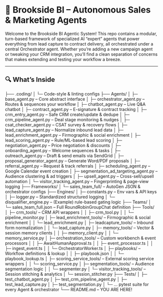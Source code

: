 <!-- README.md -->

# 🚀 Brookside BI – Autonomous Sales & Marketing Agents

Welcome to the Brookside BI Agentic System! This repo contains a modular, turn-based framework of specialized AI “expert” agents that power everything from lead capture to contract delivery, all orchestrated under a central Orchestrator agent. Whether you’re adding a new campaign agent or tweaking your CRM integration, you’ll find a clean separation of concerns that makes extending and testing your workflow a breeze.

---

## 🔍 What’s Inside

├── .coding/
│ └─ Code-style & linting configs
├── Agents/
│ ├─ base_agent.py – Core abstract interface
│ ├─ orchestrator_agent.py – Routes & sequences your workflow
│ ├─ chatbot_agent.py – Live Q&A chatbot
│ ├─ contract_agent.py – E-signature & contract tracking
│ ├─ crm_entry_agent.py – Safe CRM create/update & dedupe
│ ├─ crm_pipeline_agent.py – Deal stage monitoring & nudges
│ ├─ csat_checker_agent.py – CSAT survey & recovery flows
│ ├─ lead_capture_agent.py – Normalize inbound lead data
│ ├─ lead_enrichment_agent.py – Firmographic & social enrichment
│ ├─ lead_scoring_agent.py – Rule/ML-based lead scoring
│ ├─ negotiation_agent.py – Price negotiation & discounts
│ ├─ onboarding_agent.py – Welcome sequences & tasks
│ ├─ outreach_agent.py – Draft & send emails via SendGrid
│ ├─ proposal_generator_agent.py – Generate Word/PDF proposals
│ ├─ referral_agent.py – Request & track referrals
│ ├─ scheduling_agent.py – Google Calendar event creation
│ ├─ segmentation_ad_targeting_agent.py – Audience clustering & ad triggers
│ ├─ upsell_agent.py – Cross-sell/upsell automation
│ └─ visitor_tracking_agent.py – Fingerprinting & page-view logging
├── Frameworks/
│ └─ sales_team_full/ – AutoGen JSON & orchestrator configs
├── Engines/
│ ├─ constants.py – Env vars & API keys
│ ├─ logger.py – Standardized structured logging
│ └─ disqualifier_engine.py – (Example) rule-based gating logic
├── Teams/
│ └─ sales_team_full.json – Full RoundRobinGroupChat definition
├── Tools/
│ ├─ crm_tools/ – CRM API wrappers
│ │ ├─ crm_tool.py
│ │ └─ pipeline_monitor.py
│ ├─ lead_enrichment_tools/ – Firmographic & social enrichment
│ │ └─ lead_enrichment.py
│ ├─ leadcapture_tools/ – Inbound form normalization
│ │ └─ lead_capture.py
│ ├─ memory_tools/ – Vector & session memory clients
│ │ ├─ memory_client.py
│ │ └─ memory_service.py
│ ├─ orchestration_tools/ – Custom workbench & event processors
│ │ ├─ AwaitHumanApproval.ts
│ │ ├─ event_processor.ts
│ │ ├─ ingest_event.ts
│ │ └─ OrchestratorWorker.ts
│ ├─ playbooks/ – Workflow definitions & lookup
│ │ ├─ playbook.json
│ │ └─ playbook_lookup.ts
│ ├─ scoring_service_tools/ – External scoring service wrappers
│ │ └─ scoring_service.py
│ ├─ segmentation_tools/ – Audience segmentation logic
│ │ └─ segmenter.py
│ └─ visitor_tracking_tools/ – Session stitching & analytics
│ └─ session_stitcher.py
├── Tests/
│ ├─ test_chatbot_agent.py
│ ├─ test_crm_pipeline_agent.py
│ ├─ test_lead_capture.py
│ ├─ test_segmentation.py
│ └─ … pytest suite for every Agent & orchestrator
└── README.md – YOU ARE HERE!